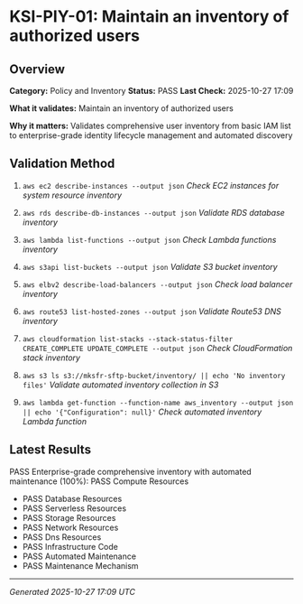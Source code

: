 # KSI-PIY-01: Maintain an inventory of authorized users

## Overview

**Category:** Policy and Inventory
**Status:** PASS
**Last Check:** 2025-10-27 17:09

**What it validates:** Maintain an inventory of authorized users

**Why it matters:** Validates comprehensive user inventory from basic IAM list to enterprise-grade identity lifecycle management and automated discovery

## Validation Method

1. `aws ec2 describe-instances --output json`
   *Check EC2 instances for system resource inventory*

2. `aws rds describe-db-instances --output json`
   *Validate RDS database inventory*

3. `aws lambda list-functions --output json`
   *Check Lambda functions inventory*

4. `aws s3api list-buckets --output json`
   *Validate S3 bucket inventory*

5. `aws elbv2 describe-load-balancers --output json`
   *Check load balancer inventory*

6. `aws route53 list-hosted-zones --output json`
   *Validate Route53 DNS inventory*

7. `aws cloudformation list-stacks --stack-status-filter CREATE_COMPLETE UPDATE_COMPLETE --output json`
   *Check CloudFormation stack inventory*

8. `aws s3 ls s3://mksfr-sftp-bucket/inventory/ || echo 'No inventory files'`
   *Validate automated inventory collection in S3*

9. `aws lambda get-function --function-name aws_inventory --output json || echo '{"Configuration": null}'`
   *Check automated inventory Lambda function*

## Latest Results

PASS Enterprise-grade comprehensive inventory with automated maintenance (100%): PASS Compute Resources
- PASS Database Resources
- PASS Serverless Resources
- PASS Storage Resources
- PASS Network Resources
- PASS Dns Resources
- PASS Infrastructure Code
- PASS Automated Maintenance
- PASS Maintenance Mechanism

---
*Generated 2025-10-27 17:09 UTC*